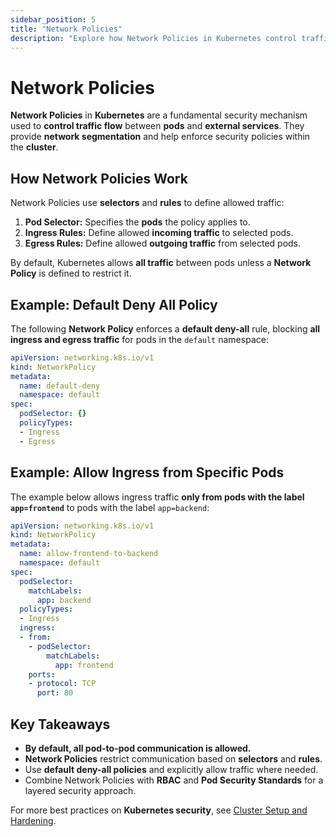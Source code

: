 ```yaml
---
sidebar_position: 5
title: "Network Policies"
description: "Explore how Network Policies in Kubernetes control traffic flow and enhance security."
---
```


# Network Policies

**Network Policies** in **Kubernetes** are a fundamental security mechanism used to **control traffic flow** between **pods** and **external services**. They provide **network segmentation** and help enforce security policies within the **cluster**.

## How Network Policies Work

Network Policies use **selectors** and **rules** to define allowed traffic:

1. **Pod Selector:** Specifies the **pods** the policy applies to.
2. **Ingress Rules:** Define allowed **incoming traffic** to selected pods.
3. **Egress Rules:** Define allowed **outgoing traffic** from selected pods.

By default, Kubernetes allows **all traffic** between pods unless a **Network Policy** is defined to restrict it.

## Example: Default Deny All Policy

The following **Network Policy** enforces a **default deny-all** rule, blocking **all ingress and egress traffic** for pods in the `default` namespace:

```yaml
apiVersion: networking.k8s.io/v1
kind: NetworkPolicy
metadata:
  name: default-deny
  namespace: default
spec:
  podSelector: {}
  policyTypes:
  - Ingress
  - Egress
```

## Example: Allow Ingress from Specific Pods

The example below allows ingress traffic **only from pods with the label `app=frontend`** to pods with the label `app=backend`:

```yaml
apiVersion: networking.k8s.io/v1
kind: NetworkPolicy
metadata:
  name: allow-frontend-to-backend
  namespace: default
spec:
  podSelector:
    matchLabels:
      app: backend
  policyTypes:
  - Ingress
  ingress:
  - from:
    - podSelector:
        matchLabels:
          app: frontend
    ports:
    - protocol: TCP
      port: 80
```

## Key Takeaways

- **By default, all pod-to-pod communication is allowed.**
- **Network Policies** restrict communication based on **selectors** and **rules**.
- Use **default deny-all policies** and explicitly allow traffic where needed.
- Combine Network Policies with **RBAC** and **Pod Security Standards** for a layered security approach.

For more best practices on **Kubernetes security**, see [Cluster Setup and Hardening](/docs/best_practices/cluster_setup_and_hardening/intro).
